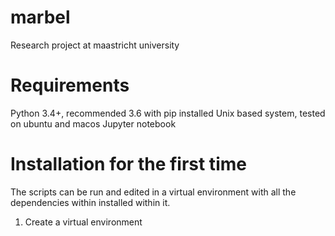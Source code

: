 # marbel
Research project at maastricht university

# Requirements
Python 3.4+, recommended 3.6 with pip installed 
Unix based system, tested on ubuntu and macos
Jupyter notebook

# Installation for the first time
The scripts can be run and edited in a virtual environment with all the dependencies within installed within it.
1. Create a virtual environment


